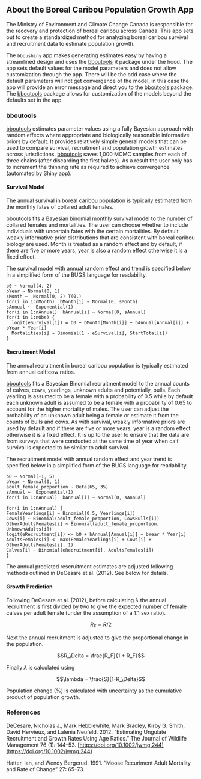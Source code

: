 <!---
# Copyright 2023 Environment and Climate Change Canada
#
# Licensed under the Apache License, Version 2.0 (the "License");
# you may not use this file except in compliance with the License.
# You may obtain a copy of the License at
#
# http://www.apache.org/licenses/LICENSE-2.0
#
# Unless required by applicable law or agreed to in writing, software
# distributed under the License is distributed on an "AS IS" BASIS,
# WITHOUT WARRANTIES OR CONDITIONS OF ANY KIND, either express or implied.
# See the License for the specific language governing permissions and
# limitations under the License.
-->

## About the Boreal Caribou Population Growth App

The Ministry of Environment and Climate Change Canada is responsible for
the recovery and protection of boreal caribou across Canada. This app
sets out to create a standardized method for analyzing boreal caribou
survival and recruitment data to estimate population growth. 

The `bboushiny` app makes generating estimates easy by having a streamlined 
design and uses the [bboutools](https://poissonconsulting.github.io/bboutools/) R package under the hood. 
The app sets default values for the model parameters and does not allow customization through the app. 
There will be the odd case where the default parameters will not get convergence of the model, in this case the
app will provide an error message and direct you to the [bboutools](https://poissonconsulting.github.io/bboutools/) package. 
The [bboutools](https://poissonconsulting.github.io/bboutools/) package allows for customization of the models beyond the defaults set in the app. 

### bboutools

[bboutools](https://poissonconsulting.github.io/bboutools/) estimates parameter values using a fully Bayesian approach
with random effects where appropriate and biologically reasonable
informative priors by default. It provides relatively simple general
models that can be used to compare survival, recruitment and population
growth estimates across jurisdictions. 
[bboutools](https://poissonconsulting.github.io/bboutools/) saves 1,000 MCMC
samples from each of three chains (after discarding the first halves).
As a result the user only has to increment the thinning rate as required
to achieve convergence (automated by Shiny app).

#### Survival Model

The annual survival in boreal caribou population is typically estimated
from the monthly fates of collared adult females.

[bboutools](https://poissonconsulting.github.io/bboutools/)
fits a Bayesian binomial monthly survival model to the
number of collared females and mortalities. The user can choose whether
to include individuals with uncertain fates with the certain
mortalities. By default weakly informative prior distributions that
are consistent with boreal caribou biology are used. Month is treated as
a random effect and by default, if there are five or more years, year is
also a random effect otherwise it is a fixed effect.

The survival model with annual random effect and trend is specified below in a
simplified form of the BUGS language for readability.

    b0 ~ Normal(4, 2)
    bYear ~ Normal(0, 1)
    sMonth ~  Normal(0, 2) T(0,)
    for(i in 1:nMonth)  bMonth[i] ~ Normal(0, sMonth)
    sAnnual ~  Exponential(1)
    for(i in 1:nAnnual)  bAnnual[i] ~ Normal(0, sAnnual)
    for(i in 1:nObs) {
      logit(eSurvival[i]) = b0 + bMonth[Month[i]] + bAnnual[Annual[i]] + bYear * Year[i]
      Mortalities[i] ~ Binomial(1 - eSurvival[i], StartTotal[i])
    }

#### Recruitment Model

The annual recruitment in boreal caribou population is typically
estimated from annual calf:cow ratios.

[bboutools](https://poissonconsulting.github.io/bboutools/)
fits a Bayesian Binomial recruitment model to the
annual counts of calves, cows, yearlings, unknown adults and potentially, bulls. Each yearling is
assumed to be a female with a probability of 0.5 while by default each
unknown adult is assumed to be a female with a probability of 0.65 to
account for the higher mortality of males. The user can adjust the
probability of an unknown adult being a female or estimate it from the
counts of bulls and cows. As with survival, weakly informative priors
are used by default and if there are
five or more years, year is a random effect otherwise it is a fixed
effect. It is up to the user to ensure that the data are from surveys
that were conducted at the same time of year when calf survival is
expected to be similar to adult survival.

The recruitment model with annual random effect and year trend is specified below in a simplified form of the BUGS language for readability.

    b0 ~ Normal(-1, 5)
    bYear ~ Normal(0, 1)
    adult_female_proportion ~ Beta(65, 35)
    sAnnual ~  Exponential(1)
    for(i in 1:nAnnual)  bAnnual[i] ~ Normal(0, sAnnual)

    for(i in 1:nAnnual) {
    FemaleYearlings[i] ~ Binomial(0.5, Yearlings[i])
    Cows[i] ~ Binomial(adult_female_proportion, CowsBulls[i])
    OtherAdultsFemales[i] ~ Binomial(adult_female_proportion, UnknownAdults[i])
    logit(eRecruitment[i]) <- b0 + bAnnual[Annual[i]] + bYear * Year[i]
    AdultsFemales[i] <- max(FemaleYearlings[i] + Cows[i] + OtherAdultsFemales[i], 1)
    Calves[i] ~ Binomial(eRecruitment[i], AdultsFemales[i])
    }

The annual predicted rescruitment estimates are adjusted following methods outlined in DeCesare et al. (2012). See below for details. 

#### Growth Prediction

Following DeCesare et al. (2012), before calculating *λ* the annual
recruitment is first divided by two to give the expected number of
female calves per adult female (under the assumption of a 1:1 sex
ratio).

$$R_F = R/2$$

Next the annual recruitment is adjusted to give the proportional change
in the population.

$$R_\Delta =  \frac{R_F}{1 + R_F}$$

Finally *λ* is calculated using

$$\lambda = \frac{S}{1-R_\Delta}$$

Population change (%) is calculated with uncertainty as the cumulative product of population growth.

### References

DeCesare, Nicholas J., Mark Hebblewhite, Mark Bradley, Kirby G. Smith,
David Hervieux, and Lalenia Neufeld. 2012. “Estimating Ungulate
Recruitment and Growth Rates Using Age Ratios.” The Journal of Wildlife
Management 76 (1): 144–53. [https://doi.org/10.1002/jwmg.244](https://doi.org/10.1002/jwmg.244)

Hatter, Ian, and Wendy Bergerud. 1991. “Moose Recuriment Adult Mortality
and Rate of Change” 27: 65–73.
